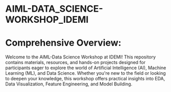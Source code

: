 # AIML-DATA_SCIENCE-WORKSHOP_IDEMI
# Comprehensive Overview:
Welcome to the AIML-Data Science Workshop at IDEMI! This repository contains materials, resources, and hands-on projects designed for participants eager to explore the world of Artificial Intelligence (AI), Machine Learning (ML), and Data Science. Whether you're new to the field or looking to deepen your knowledge, this workshop offers practical insights into EDA, Data Visualization, Feature Engineering, and Model Building.
